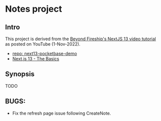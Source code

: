# Notes project

## Intro

This project is derived from the [Beyond Fireship's NextJS 13 video tutorial](https://www.youtube.com/@beyondfireship) as posted on YouTube (1-Nov-2022).

- [repo: next13-pocketbase-demo](https://github.com/fireship-io/next13-pocketbase-demo/tree/main)
- [Next.js 13 - The Basics](https://www.youtube.com/watch?v=__mSgDEOyv8)

## Synopsis

TODO

## BUGS:

- Fix the refresh page issue following CreateNote.
